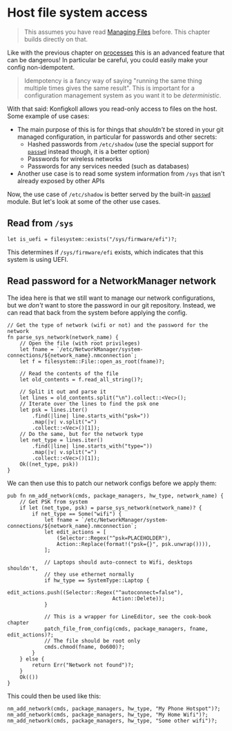# Host file system access

> This assumes you have read [Managing Files](../files.md) before.
> This chapter builds directly on that.

Like with the previous chapter on [processes](./process.md) this is an advanced
feature that can be dangerous! In particular be careful, you could easily make
your config non-idempotent.

> Idempotency is a fancy way of saying "running the same thing multiple times
> gives the same result". This is important for a configuration management system
> as you want it to be *deterministic*.

With that said: Konfigkoll allows you read-only access to files on the host. Some
example of use cases:

* The main purpose of this is for things that *shouldn't* be stored in your git
  managed configuration, in particular for passwords and other secrets:
  * Hashed passwords from `/etc/shadow` (use the special support for
    [`passwd`](../integrations/passwd.md) instead though, it is a better option)
  * Passwords for wireless networks
  * Passwords for any services needed (such as databases)
* Another use case is to read some system information from `/sys` that isn't
  already exposed by other APIs

Now, the use case of `/etc/shadow` is better served by the built-in
[`passwd`](../integrations/passwd.md) module. But let's look at some of the
other use cases.

## Read from `/sys`

```rune
let is_uefi = filesystem::exists("/sys/firmware/efi")?;
```

This determines if `/sys/firmware/efi` exists, which indicates that this system
is using UEFI.

## Read password for a NetworkManager network

The idea here is that we still want to manage our network configurations, but
we *don't* want to store the password in our git repository. Instead, we can read
that back from the system before applying the config.

```rune
// Get the type of network (wifi or not) and the password for the network
fn parse_sys_network(network_name) {
    // Open the file (with root privileges)
    let fname = `/etc/NetworkManager/system-connections/${network_name}.nmconnection`;
    let f = filesystem::File::open_as_root(fname)?;

    // Read the contents of the file
    let old_contents = f.read_all_string()?;

    // Split it out and parse it
    let lines = old_contents.split("\n").collect::<Vec>();
    // Iterate over the lines to find the psk one
    let psk = lines.iter()
        .find(|line| line.starts_with("psk="))
        .map(|v| v.split("=")
        .collect::<Vec>()[1]);
    // Do the same, but for the network type
    let net_type = lines.iter()
        .find(|line| line.starts_with("type="))
        .map(|v| v.split("=")
        .collect::<Vec>()[1]);
    Ok((net_type, psk))
}
```

We can then use this to patch our network configs before we apply them:

```rune
pub fn nm_add_network(cmds, package_managers, hw_type, network_name) {
    // Get PSK from system
    if let (net_type, psk) = parse_sys_network(network_name)? {
        if net_type == Some("wifi") {
            let fname = `/etc/NetworkManager/system-connections/${network_name}.nmconnection`;
            let edit_actions = [
                (Selector::Regex("^psk=PLACEHOLDER"),
                Action::Replace(format!("psk={}", psk.unwrap()))),
            ];

            // Laptops should auto-connect to Wifi, desktops shouldn't,
            // they use ethernet normally
            if hw_type == SystemType::Laptop {
                edit_actions.push((Selector::Regex("^autoconnect=false"),
                                  Action::Delete));
            }

            // This is a wrapper for LineEditor, see the cook-book chapter
            patch_file_from_config(cmds, package_managers, fname, edit_actions)?;
            // The file should be root only
            cmds.chmod(fname, 0o600)?;
        }
    } else {
        return Err("Network not found")?;
    }
    Ok(())
}
```

This could then be used like this:

```rune
nm_add_network(cmds, package_managers, hw_type, "My Phone Hotspot")?;
nm_add_network(cmds, package_managers, hw_type, "My Home Wifi")?;
nm_add_network(cmds, package_managers, hw_type, "Some other wifi")?;
```
